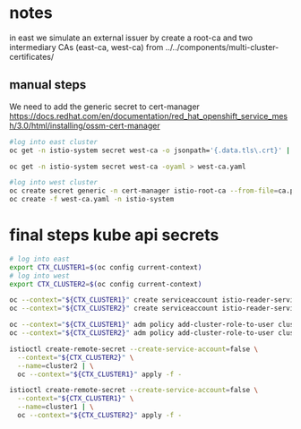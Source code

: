 # notes

in east we simulate an external issuer by create a root-ca and two intermediary CAs (east-ca, west-ca) from ../../components/multi-cluster-certificates/

## manual steps

We need to add the generic secret to cert-manager <https://docs.redhat.com/en/documentation/red_hat_openshift_service_mesh/3.0/html/installing/ossm-cert-manager>

```sh
#log into east cluster
oc get -n istio-system secret west-ca -o jsonpath='{.data.tls\.crt}' | base64 -d > ca.pem

oc get -n istio-system secret west-ca -oyaml > west-ca.yaml

#log into west cluster
oc create secret generic -n cert-manager istio-root-ca --from-file=ca.pem=ca.pem
oc create -f west-ca.yaml -n istio-system
```

# final steps kube api secrets

```sh
# log into east
export CTX_CLUSTER1=$(oc config current-context)
# log into west
export CTX_CLUSTER2=$(oc config current-context)

oc --context="${CTX_CLUSTER1}" create serviceaccount istio-reader-service-account -n istio-system
oc --context="${CTX_CLUSTER2}" create serviceaccount istio-reader-service-account -n istio-system

oc --context="${CTX_CLUSTER1}" adm policy add-cluster-role-to-user cluster-reader -z istio-reader-service-account -n istio-system
oc --context="${CTX_CLUSTER2}" adm policy add-cluster-role-to-user cluster-reader -z istio-reader-service-account -n istio-system

istioctl create-remote-secret --create-service-account=false \
  --context="${CTX_CLUSTER2}" \
  --name=cluster2 | \
  oc --context="${CTX_CLUSTER1}" apply -f -

istioctl create-remote-secret --create-service-account=false \
  --context="${CTX_CLUSTER1}" \
  --name=cluster1 | \
  oc --context="${CTX_CLUSTER2}" apply -f -
```
